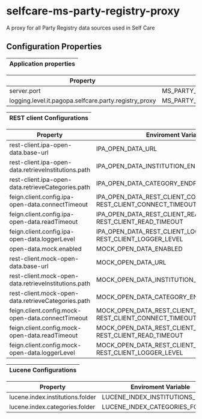 # selfcare-ms-party-registry-proxy
A proxy for all Party Registry data sources used in Self Care

## Configuration Properties

| **Application properties** |
|:--------------------------:|

| **Property** | **Enviroment Variable** | **Default** | **Required** |
|--------------|-------------------------|-------------|:------------:|
|server.port|MS_PARTY_REGISTRY_PROXY_SERVER_PORT|<a name= "default property"></a>[default_property](https://github.com/pagopa/selfcare-ms-party-registry-proxy/blob/main/app/src/main/resources/config/application.yml)| yes |
|logging.level.it.pagopa.selfcare.party.registry_proxy| MS_PARTY_REGISTRY_PROXY_LOG_LEVEL |<a name= "default property"></a>[default_property](https://github.com/pagopa/selfcare-ms-party-registry-proxy/blob/main/app/src/main/resources/config/application.yml)| yes |


| **REST client Configurations** |
|:--------------------------:|

| **Property** | **Enviroment Variable** | **Default** | **Required** |
|--------------|-------------------------|-------------|:------------:|
|rest-client.ipa-open-data.base-url|IPA_OPEN_DATA_URL|<a name= "default property"></a>[default_property](https://github.com/pagopa/selfcare-ms-party-registry-proxy/blob/main/connector/rest/src/main/resources/config/ipa-open-data-rest-client.properties)| yes |
|rest-client.ipa-open-data.retrieveInstitutions.path|IPA_OPEN_DATA_INSTITUTION_ENDPOINT|<a name= "default property"></a>[default_property](https://github.com/pagopa/selfcare-ms-party-registry-proxy/blob/main/connector/rest/src/main/resources/config/ipa-open-data-rest-client.properties)| yes |
|rest-client.ipa-open-data.retrieveCategories.path|IPA_OPEN_DATA_CATEGORY_ENDPOINT|<a name= "default property"></a>[default_property](https://github.com/pagopa/selfcare-ms-party-registry-proxy/blob/main/connector/rest/src/main/resources/config/ipa-open-data-rest-client.properties)| yes |
|feign.client.config.ipa-open-data.connectTimeout|IPA_OPEN_DATA_REST_CLIENT_CONNECT_TIMEOUT<br>REST_CLIENT_CONNECT_TIMEOUT|<a name= "default property"></a>[default_property](https://github.com/pagopa/selfcare-ms-party-registry-proxy/blob/main/connector/rest/src/main/resources/config/ipa-open-data-rest-client.properties)| yes |
|feign.client.config.ipa-open-data.readTimeout|IPA_OPEN_DATA_REST_CLIENT_READ_TIMEOUT<br>REST_CLIENT_READ_TIMEOUT|<a name= "default property"></a>[default_property](https://github.com/pagopa/selfcare-ms-party-registry-proxy/blob/main/connector/rest/src/main/resources/config/ipa-open-data-rest-client.properties)| yes |
|feign.client.config.ipa-open-data.loggerLevel|IPA_OPEN_DATA_REST_CLIENT_LOGGER_LEVEL<br>REST_CLIENT_LOGGER_LEVEL|<a name= "default property"></a>[default_property](https://github.com/pagopa/selfcare-ms-party-registry-proxy/blob/main/connector/rest/src/main/resources/config/ipa-open-data-rest-client.properties)| yes |
|open-data.mock.enabled|MOCK_OPEN_DATA_ENABLED|<a name= "default property"></a>[default_property](https://github.com/pagopa/selfcare-ms-party-registry-proxy/blob/main/connector/rest/src/main/resources/config/mock-open-data-rest-client.properties)| yes |
|rest-client.mock-open-data.base-url|MOCK_OPEN_DATA_URL|<a name= "default property"></a>[default_property](https://github.com/pagopa/selfcare-ms-party-registry-proxy/blob/main/connector/rest/src/main/resources/config/ipa-open-data-rest-client.properties)| yes |
|rest-client.mock-open-data.retrieveInstitutions.path|MOCK_OPEN_DATA_INSTITUTION_ENDPOINT|<a name= "default property"></a>[default_property](https://github.com/pagopa/selfcare-ms-party-registry-proxy/blob/main/connector/rest/src/main/resources/config/mock-open-data-rest-client.properties)| yes |
|rest-client.mock-open-data.retrieveCategories.path|MOCK_OPEN_DATA_CATEGORY_ENDPOINT|<a name= "default property"></a>[default_property](https://github.com/pagopa/selfcare-ms-party-registry-proxy/blob/main/connector/rest/src/main/resources/config/mock-open-data-rest-client.properties)| yes |
|feign.client.config.mock-open-data.connectTimeout|MOCK_OPEN_DATA_REST_CLIENT_CONNECT_TIMEOUT<br>REST_CLIENT_CONNECT_TIMEOUT|<a name= "default property"></a>[default_property](https://github.com/pagopa/selfcare-ms-party-registry-proxy/blob/main/connector/rest/src/main/resources/config/mock-open-data-rest-client.properties)| yes |
|feign.client.config.mock-open-data.readTimeout|MOCK_OPEN_DATA_REST_CLIENT_READ_TIMEOUT<br>REST_CLIENT_READ_TIMEOUT|<a name= "default property"></a>[default_property](https://github.com/pagopa/selfcare-ms-party-registry-proxy/blob/main/connector/rest/src/main/resources/config/mock-open-data-rest-client.properties)| yes |
|feign.client.config.mock-open-data.loggerLevel|MOCK_OPEN_DATA_REST_CLIENT_LOGGER_LEVEL<br>REST_CLIENT_LOGGER_LEVEL|<a name= "default property"></a>[default_property](https://github.com/pagopa/selfcare-ms-party-registry-proxy/blob/main/connector/rest/src/main/resources/config/mock-open-data-rest-client.properties)| yes |


| **Lucene Configurations** |
|:--------------------------:|

| **Property** | **Enviroment Variable** | **Default** | **Required** |
|--------------|-------------------------|-------------|:------------:|
|lucene.index.institutions.folder|LUCENE_INDEX_INSTITUTIONS_FOLDER|<a name= "default property"></a>[default_property](https://github.com/pagopa/selfcare-ms-party-registry-proxy/blob/main/connector/lucene/src/main/resources/config/lucene-config.properties)| yes |
|lucene.index.categories.folder|LUCENE_INDEX_CATEGORIES_FOLDER|<a name= "default property"></a>[default_property](https://github.com/pagopa/selfcare-ms-party-registry-proxy/blob/main/connector/lucene/src/main/resources/config/lucene-config.properties)| yes |
